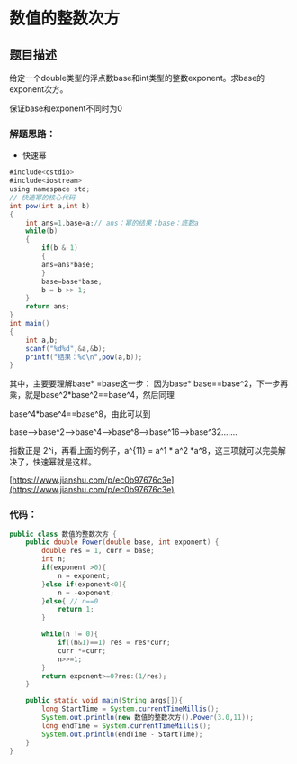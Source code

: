 # 数值的整数次方

## 题目描述
给定一个double类型的浮点数base和int类型的整数exponent。求base的exponent次方。

保证base和exponent不同时为0

### 解题思路：
+ 快速幂

```java
#include<cstdio>
#include<iostream>
using namespace std;
// 快速幂的核心代码
int pow(int a,int b)
{
    int ans=1,base=a;// ans：幂的结果；base：底数a
    while(b)
    {
        if(b & 1)
        {
        ans=ans*base;
        }
        base=base*base;
        b = b >> 1;
    }
    return ans;
}
int main()
{
    int a,b;
    scanf("%d%d",&a,&b);
    printf("结果：%d\n",pow(a,b));
}
```

其中，主要要理解base* =base这一步：
因为base* base==base^2，下一步再乘，就是base^2*base^2==base^4，然后同理

base^4*base^4==base^8，由此可以到

base-->base^2-->base^4-->base^8-->base^16-->base^32.......

指数正是 2^i，再看上面的例子，a^{11} = a^1 * a^2 *a^8，这三项就可以完美解决了，快速幂就是这样。

[https://www.jianshu.com/p/ec0b97676c3e](https://www.jianshu.com/p/ec0b97676c3e)


### 代码：

```java
public class 数值的整数次方 {
    public double Power(double base, int exponent) {
        double res = 1, curr = base;
        int n;
        if(exponent >0){
            n = exponent;
        }else if(exponent<0){
            n = -exponent;
        }else{ // n==0
            return 1; 
        }

        while(n != 0){
            if((n&1)==1) res = res*curr;
            curr *=curr;
            n>>=1;
        }
        return exponent>=0?res:(1/res);
    }

    public static void main(String args[]){
        long StartTime = System.currentTimeMillis();
        System.out.println(new 数值的整数次方().Power(3.0,11));
        long endTime = System.currentTimeMillis();
        System.out.println(endTime - StartTime);
    }
}
```